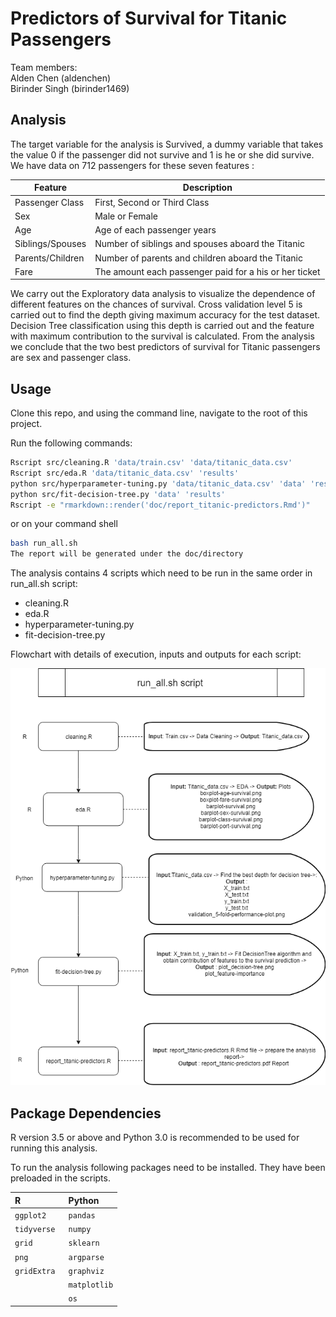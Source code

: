 # Predictors of Survival for Titanic Passengers

Team members:  
Alden Chen (aldenchen)  
Birinder Singh (birinder1469)    

## Analysis

The target variable for the analysis is Survived, a dummy variable that takes the value 0 if the passenger did not survive and
1 is he or she did survive. We have data on 712 passengers for these seven features :

|Feature	           |Description	                                    |
|--------------------|-------------------------------------------------|
|Passenger Class	   |First, Second or Third Class |
|Sex	               |Male or Female |    
|Age                 |Age of each passenger years	|
|Siblings/Spouses	   |Number of siblings and spouses aboard the Titanic |
|Parents/Children	   |Number of parents and children aboard the Titanic |
|Fare	               |The amount each passenger paid for a his or her ticket |

We carry out the Exploratory data analysis to visualize the dependence of different features on the chances of survival.
Cross validation level 5 is carried out to find the depth giving maximum accuracy for the test dataset.
Decision Tree classification using this depth is carried out and the
feature with maximum contribution to the survival is calculated.
From the analysis we conclude that the two best predictors of survival for Titanic passengers are sex and passenger class.

## Usage

Clone this repo, and using the command line, navigate to the root of this project.

Run the following commands:

``` sh
Rscript src/cleaning.R 'data/train.csv' 'data/titanic_data.csv'
Rscript src/eda.R 'data/titanic_data.csv' 'results'
python src/hyperparameter-tuning.py 'data/titanic_data.csv' 'data' 'results'
python src/fit-decision-tree.py 'data' 'results'
Rscript -e "rmarkdown::render('doc/report_titanic-predictors.Rmd')"
```

or on your command shell

```sh
bash run_all.sh
The report will be generated under the doc/directory
```



The analysis contains 4 scripts which need to be run in the same order in run_all.sh script:

- cleaning.R
- eda.R
- hyperparameter-tuning.py
- fit-decision-tree.py

Flowchart with details of execution, inputs and outputs for each script:

![Execution workflow](doc/Execution_workflow.png)


## Package Dependencies
R version 3.5 or above and Python 3.0 is recommended to be used for running this analysis.

To run the analysis following packages need to be installed.
They have been preloaded in the scripts.

| R     | Python    |
| :------------- | :------------- |
| `ggplot2`       |`` pandas  ``    |
| `tidyverse`       |`` numpy  ``     |
| `grid `    |`` sklearn  ``   |
| `png`       | `argparse `      |
| `gridExtra `      | `graphviz `    |
|       | `matplotlib`       |
|        | `os `     |
